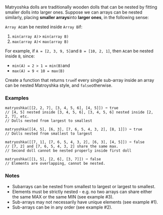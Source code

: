 Matryoshka dolls are traditionally wooden dolls that can be nested by fitting smaller dolls into larger ones. Suppose we can arrays can be nested similarly, placing **smaller arrays**into **larger ones**, in the following sense:

`Array A`can be nested inside `Array B`if:

1.  `min(array A)`> `min(array B)`
2.  `max(array A)`< `max(array B)`

For example, if `A = [2, 3, 9, 5]`and `B = [10, 2, 1]`, then `A`can be nested inside `B`, since:

*   `min(A) = 2 > 1 = min(B)`and
*   `max(A) = 9 < 10 = max(B)`

Create a function that returns `true`if every single sub-array inside an array can be nested Matroyshka style, and `false`otherwise.


### Examples ###
    matryoshka([[2, 2, 7], [3, 4, 5, 6], [4, 5]]) ➞ true
    // [4, 5] nested inside [3, 4, 5, 6], [3, 4, 5, 6] nested inside [2, 2, 7], etc.
    // Dolls nested from largest to smallest

    matryoshka([[4, 5], [6, 3], [7, 6, 5, 4, 3, 2], [8, 1]]) ➞ true
    // Dolls nested from smallest to largest

    matryoshka([[7, 1], [7, 6, 5, 4, 3, 2], [6, 3], [4, 5]]) ➞ false
    // [7, 2] and [7, 6, 5, 4, 3, 2] share the same max.
    // Second doll cannot be nested properly inside first doll

    matryoshka([[1, 5], [2, 6], [3, 7]]) ➞ false
    // Elements are overlapping, cannot be nested.


### Notes ###
*   Subarrays can be nested from smallest to largest or largest to smallest.
*   Elements must be strictly nested - e.g. no two arrays can share either the same MAX or the same MIN (see example #3).
*   Sub-arrays may not necessarily have unique elements (see example #1).
*   Sub-arrays can be in any order (see example #2).
